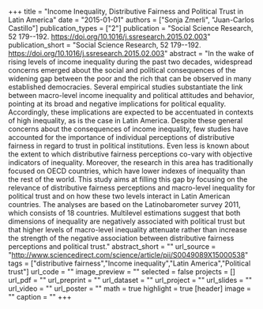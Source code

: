 +++
title = "Income Inequality, Distributive Fairness and Political Trust in Latin America"
date = "2015-01-01"
authors = ["Sonja Zmerli", "Juan-Carlos Castillo"]
publication_types = ["2"]
publication = "Social Science Research, 52 179--192. https://doi.org/10.1016/j.ssresearch.2015.02.003"
publication_short = "Social Science Research, 52 179--192. https://doi.org/10.1016/j.ssresearch.2015.02.003"
abstract = "In the wake of rising levels of income inequality during the past two decades, widespread concerns emerged about the social and political consequences of the widening gap between the poor and the rich that can be observed in many established democracies. Several empirical studies substantiate the link between macro-level income inequality and political attitudes and behavior, pointing at its broad and negative implications for political equality. Accordingly, these implications are expected to be accentuated in contexts of high inequality, as is the case in Latin America. Despite these general concerns about the consequences of income inequality, few studies have accounted for the importance of individual perceptions of distributive fairness in regard to trust in political institutions. Even less is known about the extent to which distributive fairness perceptions co-vary with objective indicators of inequality. Moreover, the research in this area has traditionally focused on OECD countries, which have lower indexes of inequality than the rest of the world. This study aims at filling this gap by focusing on the relevance of distributive fairness perceptions and macro-level inequality for political trust and on how these two levels interact in Latin American countries. The analyses are based on the Latinobarometer survey 2011, which consists of 18 countries. Multilevel estimations suggest that both dimensions of inequality are negatively associated with political trust but that higher levels of macro-level inequality attenuate rather than increase the strength of the negative association between distributive fairness perceptions and political trust."
abstract_short = ""
url_source = "http://www.sciencedirect.com/science/article/pii/S0049089X15000538"
tags = ["distributive fairness","Income inequality","Latin America","Political trust"]
url_code = ""
image_preview = ""
selected = false
projects = []
url_pdf = ""
url_preprint = ""
url_dataset = ""
url_project = ""
url_slides = ""
url_video = ""
url_poster = ""
math = true
highlight = true
[header]
image = ""
caption = ""
+++
